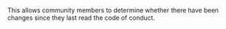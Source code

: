 This allows community members to determine whether there have been
changes since they last read the code of conduct.
